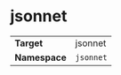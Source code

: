 # jsonnet

|               |                     |
|---------------|---------------------|
| **Target**    | jsonnet |
| **Namespace** | `jsonnet`   |

